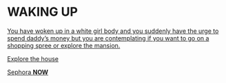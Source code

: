 # WAKING UP

[You have woken up in a white girl body and you suddenly have the urge to spend daddy’s money but you are contemplating if you want to go on a shopping spree or explore the mansion.](https://i.pinimg.com/736x/3f/11/2b/3f112ba3531b397b698c783d38c3f9d3.jpg)

[Explore the house](../explore/explore.md)

[Sephora **NOW**](../explore/sephora.md)


